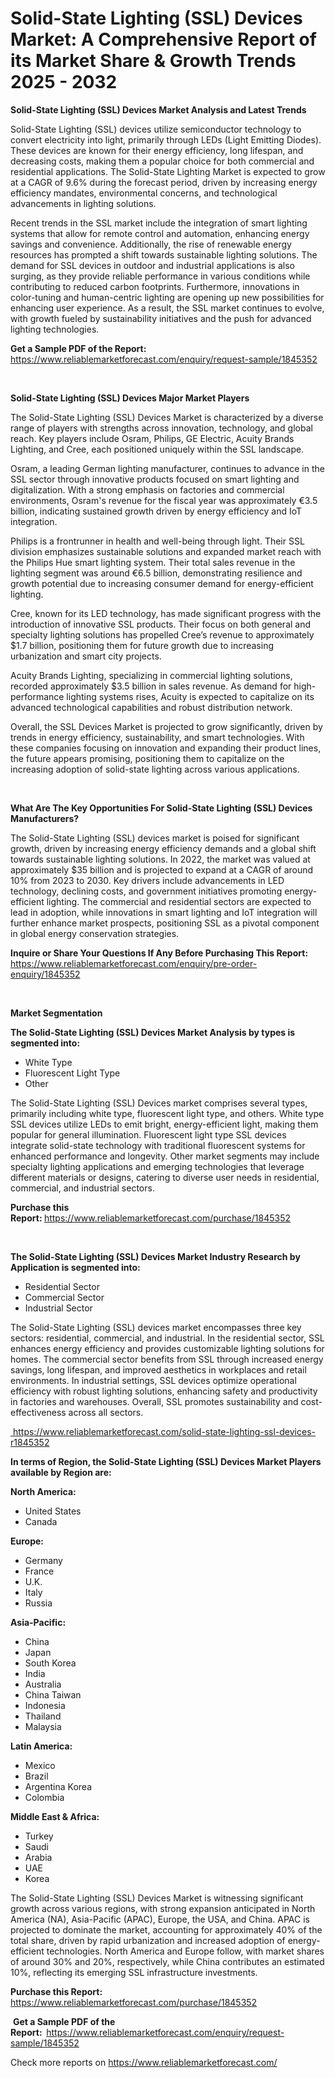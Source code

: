 <p><h1>Solid-State Lighting (SSL) Devices Market: A Comprehensive Report of its Market Share & Growth Trends 2025 - 2032</h1></p><p><strong>Solid-State Lighting (SSL) Devices Market Analysis and Latest Trends</strong></p>
<p><p>Solid-State Lighting (SSL) devices utilize semiconductor technology to convert electricity into light, primarily through LEDs (Light Emitting Diodes). These devices are known for their energy efficiency, long lifespan, and decreasing costs, making them a popular choice for both commercial and residential applications. The Solid-State Lighting Market is expected to grow at a CAGR of 9.6% during the forecast period, driven by increasing energy efficiency mandates, environmental concerns, and technological advancements in lighting solutions.</p><p>Recent trends in the SSL market include the integration of smart lighting systems that allow for remote control and automation, enhancing energy savings and convenience. Additionally, the rise of renewable energy resources has prompted a shift towards sustainable lighting solutions. The demand for SSL devices in outdoor and industrial applications is also surging, as they provide reliable performance in various conditions while contributing to reduced carbon footprints. Furthermore, innovations in color-tuning and human-centric lighting are opening up new possibilities for enhancing user experience. As a result, the SSL market continues to evolve, with growth fueled by sustainability initiatives and the push for advanced lighting technologies.</p></p>
<p><strong>Get a Sample PDF of the Report:&nbsp;</strong> <a href="https://www.reliablemarketforecast.com/enquiry/request-sample/1845352?utm_campaign=2145&utm_medium=2&utm_source=Github&utm_content=ia&utm_term=13022025&utm_id=solid-state-lighting-ssl-devices">https://www.reliablemarketforecast.com/enquiry/request-sample/1845352</a></p>
<p>&nbsp;</p>
<p><strong>Solid-State Lighting (SSL) Devices Major Market Players</strong></p>
<p><p>The Solid-State Lighting (SSL) Devices Market is characterized by a diverse range of players with strengths across innovation, technology, and global reach. Key players include Osram, Philips, GE Electric, Acuity Brands Lighting, and Cree, each positioned uniquely within the SSL landscape.</p><p>Osram, a leading German lighting manufacturer, continues to advance in the SSL sector through innovative products focused on smart lighting and digitalization. With a strong emphasis on factories and commercial environments, Osram's revenue for the fiscal year was approximately €3.5 billion, indicating sustained growth driven by energy efficiency and IoT integration.</p><p>Philips is a frontrunner in health and well-being through light. Their SSL division emphasizes sustainable solutions and expanded market reach with the Philips Hue smart lighting system. Their total sales revenue in the lighting segment was around €6.5 billion, demonstrating resilience and growth potential due to increasing consumer demand for energy-efficient lighting.</p><p>Cree, known for its LED technology, has made significant progress with the introduction of innovative SSL products. Their focus on both general and specialty lighting solutions has propelled Cree’s revenue to approximately $1.7 billion, positioning them for future growth due to increasing urbanization and smart city projects.</p><p>Acuity Brands Lighting, specializing in commercial lighting solutions, recorded approximately $3.5 billion in sales revenue. As demand for high-performance lighting systems rises, Acuity is expected to capitalize on its advanced technological capabilities and robust distribution network.</p><p>Overall, the SSL Devices Market is projected to grow significantly, driven by trends in energy efficiency, sustainability, and smart technologies. With these companies focusing on innovation and expanding their product lines, the future appears promising, positioning them to capitalize on the increasing adoption of solid-state lighting across various applications.</p></p>
<p>&nbsp;</p>
<p><strong>What Are The Key Opportunities For Solid-State Lighting (SSL) Devices Manufacturers?</strong></p>
<p><p>The Solid-State Lighting (SSL) devices market is poised for significant growth, driven by increasing energy efficiency demands and a global shift towards sustainable lighting solutions. In 2022, the market was valued at approximately $35 billion and is projected to expand at a CAGR of around 10% from 2023 to 2030. Key drivers include advancements in LED technology, declining costs, and government initiatives promoting energy-efficient lighting. The commercial and residential sectors are expected to lead in adoption, while innovations in smart lighting and IoT integration will further enhance market prospects, positioning SSL as a pivotal component in global energy conservation strategies.</p></p>
<p><strong>Inquire or Share Your Questions If Any Before Purchasing This Report:</strong> <a href="https://www.reliablemarketforecast.com/enquiry/pre-order-enquiry/1845352?utm_campaign=2145&utm_medium=2&utm_source=Github&utm_content=ia&utm_term=13022025&utm_id=solid-state-lighting-ssl-devices">https://www.reliablemarketforecast.com/enquiry/pre-order-enquiry/1845352</a></p>
<p>&nbsp;</p>
<p><strong>Market Segmentation</strong></p>
<p><strong>The Solid-State Lighting (SSL) Devices Market Analysis by types is segmented into:</strong></p>
<p><ul><li>White Type</li><li>Fluorescent Light Type</li><li>Other</li></ul></p>
<p><p>The Solid-State Lighting (SSL) Devices market comprises several types, primarily including white type, fluorescent light type, and others. White type SSL devices utilize LEDs to emit bright, energy-efficient light, making them popular for general illumination. Fluorescent light type SSL devices integrate solid-state technology with traditional fluorescent systems for enhanced performance and longevity. Other market segments may include specialty lighting applications and emerging technologies that leverage different materials or designs, catering to diverse user needs in residential, commercial, and industrial sectors.</p></p>
<p><strong>Purchase this Report:&nbsp;</strong><a href="https://www.reliablemarketforecast.com/purchase/1845352?utm_campaign=2145&utm_medium=2&utm_source=Github&utm_content=ia&utm_term=13022025&utm_id=solid-state-lighting-ssl-devices">https://www.reliablemarketforecast.com/purchase/1845352</a></p>
<p>&nbsp;</p>
<p><strong>The Solid-State Lighting (SSL) Devices Market Industry Research by Application is segmented into:</strong></p>
<p><ul><li>Residential Sector</li><li>Commercial Sector</li><li>Industrial Sector</li></ul></p>
<p><p>The Solid-State Lighting (SSL) devices market encompasses three key sectors: residential, commercial, and industrial. In the residential sector, SSL enhances energy efficiency and provides customizable lighting solutions for homes. The commercial sector benefits from SSL through increased energy savings, long lifespan, and improved aesthetics in workplaces and retail environments. In industrial settings, SSL devices optimize operational efficiency with robust lighting solutions, enhancing safety and productivity in factories and warehouses. Overall, SSL promotes sustainability and cost-effectiveness across all sectors.</p></p>
<p><a href="https://www.reliablemarketforecast.com/solid-state-lighting-ssl-devices-r1845352?utm_campaign=2145&utm_medium=2&utm_source=Github&utm_content=ia&utm_term=13022025&utm_id=solid-state-lighting-ssl-devices">&nbsp;https://www.reliablemarketforecast.com/solid-state-lighting-ssl-devices-r1845352</a></p>
<p><strong>In terms of Region, the Solid-State Lighting (SSL) Devices Market Players available by Region are:</strong></p>
<p>
    <p> <strong> North America: </strong>
        <ul>
            <li>United States</li>
            <li>Canada</li>
        </ul>
        </p> 
    <p> <strong> Europe: </strong>
        <ul>
            <li>Germany</li>
            <li>France</li>
            <li>U.K.</li>
            <li>Italy</li>
            <li>Russia</li>
        </ul>
        </p> 
    <p> <strong> Asia-Pacific: </strong>
        <ul>
            <li>China</li>
            <li>Japan</li>
            <li>South Korea</li>
            <li>India</li>
            <li>Australia</li>
            <li>China Taiwan</li>
            <li>Indonesia</li>
            <li>Thailand</li>
            <li>Malaysia</li>
        </ul>
        </p> 
    <p> <strong> Latin America: </strong>
        <ul>
            <li>Mexico</li>
            <li>Brazil</li>
            <li>Argentina Korea</li>
            <li>Colombia</li>
        </ul>
        </p> 
    <p> <strong> Middle East & Africa: </strong>
        <ul>
            <li>Turkey</li>
            <li>Saudi</li>
            <li>Arabia</li>
            <li>UAE</li>
            <li>Korea</li>
        </ul>
    </p>
    </p>
<p><p>The Solid-State Lighting (SSL) Devices Market is witnessing significant growth across various regions, with strong expansion anticipated in North America (NA), Asia-Pacific (APAC), Europe, the USA, and China. APAC is projected to dominate the market, accounting for approximately 40% of the total share, driven by rapid urbanization and increased adoption of energy-efficient technologies. North America and Europe follow, with market shares of around 30% and 20%, respectively, while China contributes an estimated 10%, reflecting its emerging SSL infrastructure investments.</p></p>
<p><strong>Purchase this Report: </strong><a href="https://www.reliablemarketforecast.com/purchase/1845352?utm_campaign=2145&utm_medium=2&utm_source=Github&utm_content=ia&utm_term=13022025&utm_id=solid-state-lighting-ssl-devices">https://www.reliablemarketforecast.com/purchase/1845352</a></p>
<p>&nbsp;<strong>Get a Sample PDF of the Report:&nbsp;&nbsp;</strong><a href="https://www.reliablemarketforecast.com/enquiry/request-sample/1845352?utm_campaign=2145&utm_medium=2&utm_source=Github&utm_content=ia&utm_term=13022025&utm_id=solid-state-lighting-ssl-devices">https://www.reliablemarketforecast.com/enquiry/request-sample/1845352</a></p>
<p><strong></strong></p>
<p>Check more reports on <a href="https://www.reliablemarketforecast.com/?utm_campaign=2145&utm_medium=2&utm_source=Github&utm_content=ia&utm_term=13022025&utm_id=solid-state-lighting-ssl-devices">https://www.reliablemarketforecast.com/</a></p>